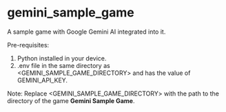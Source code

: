 # gemini_sample_game

A sample game with Google Gemini AI integrated into it.

Pre-requisites:

1. Python installed in your device.
2. .env file in the same directory as <GEMINI_SAMPLE_GAME_DIRECTORY> and has the value of GEMINI_API_KEY.

Note: Replace <GEMINI_SAMPLE_GAME_DIRECTORY> with the path to the directory of the game **Gemini Sample Game**.